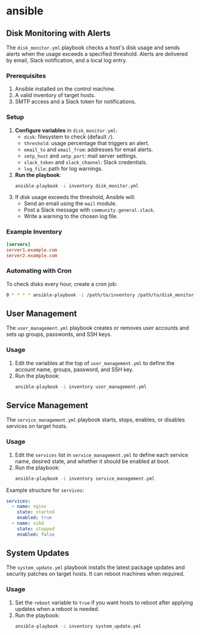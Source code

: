 # ansible

## Disk Monitoring with Alerts

The `disk_monitor.yml` playbook checks a host's disk usage and sends alerts when the usage exceeds a specified threshold. Alerts are delivered by email, Slack notification, and a local log entry.

### Prerequisites
1. Ansible installed on the control machine.
2. A valid inventory of target hosts.
3. SMTP access and a Slack token for notifications.

### Setup
1. **Configure variables** in `disk_monitor.yml`:
   - `disk`: filesystem to check (default `/`).
   - `threshold`: usage percentage that triggers an alert.
   - `email_to` and `email_from`: addresses for email alerts.
   - `smtp_host` and `smtp_port`: mail server settings.
   - `slack_token` and `slack_channel`: Slack credentials.
   - `log_file`: path for log warnings.
2. **Run the playbook**:
   ```bash
   ansible-playbook -i inventory disk_monitor.yml
   ```
3. If disk usage exceeds the threshold, Ansible will:
   - Send an email using the `mail` module.
   - Post a Slack message with `community.general.slack`.
   - Write a warning to the chosen log file.

### Example Inventory
```ini
[servers]
server1.example.com
server2.example.com
```

### Automating with Cron
To check disks every hour, create a cron job:
```bash
0 * * * * ansible-playbook -i /path/to/inventory /path/to/disk_monitor.yml
```

## User Management

The `user_management.yml` playbook creates or removes user accounts and sets up groups, passwords, and SSH keys.

### Usage
1. Edit the variables at the top of `user_management.yml` to define the account name, groups, password, and SSH key.
2. Run the playbook:
   ```bash
   ansible-playbook -i inventory user_management.yml
   ```

## Service Management

The `service_management.yml` playbook starts, stops, enables, or disables
services on target hosts.

### Usage
1. Edit the `services` list in `service_management.yml` to define each
   service name, desired state, and whether it should be enabled at boot.
2. Run the playbook:
   ```bash
   ansible-playbook -i inventory service_management.yml
   ```

Example structure for `services`:
```yaml
services:
  - name: nginx
    state: started
    enabled: true
  - name: sshd
    state: stopped
    enabled: false
```

## System Updates

The `system_update.yml` playbook installs the latest package updates and
security patches on target hosts. It can reboot machines when required.

### Usage
1. Set the `reboot` variable to `true` if you want hosts to reboot after
   applying updates when a reboot is needed.
2. Run the playbook:
   ```bash
   ansible-playbook -i inventory system_update.yml
   ```
